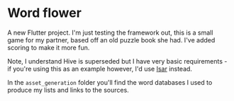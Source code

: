 # Word flower

A new Flutter project. I'm just testing the framework out, this is a small game for my partner, based off an old puzzle book she had. I've added scoring to make it more fun.

Note, I understand Hive is superseded but I have very basic requirements - if you're using this as an example however, I'd use [Isar](https://pub.dev/packages/isar) instead.

In the `asset_generation` folder you'll find the word databases I used to produce my lists and links to the sources.